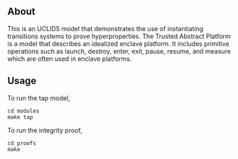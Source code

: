 ## About
This is an UCLID5 model that demonstrates the use of instantiating transitions systems to prove hyperproperties. The Trusted Abstract Platform is a model that describes an idealized enclave platform. It includes primitive operations such as launch, destroy, enter, exit, pause, resume, and measure which are often used in enclave platforms.

## Usage
To run the tap model,
```
cd modules
make tap
```

To run the integrity proof,
```
cd proofs
make
```
